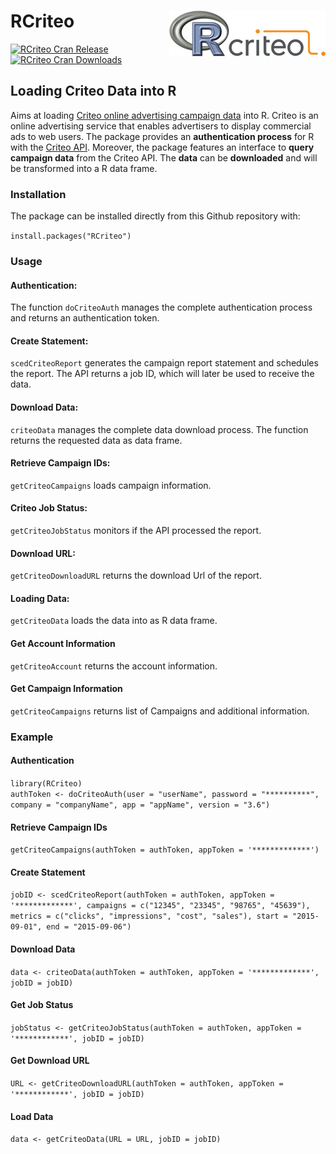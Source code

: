RCriteo <img src="man/figures/RCriteo.png" align="right" />
========================================================

[![RCriteo Cran Release](https://www.r-pkg.org/badges/version-last-release/RCriteo)](http://cran.rstudio.com/web/packages/RCriteo/index.html) [![RCriteo Cran Downloads](https://cranlogs.r-pkg.org/badges/grand-total/RCriteo)](http://cran.rstudio.com/web/packages/RCriteo/index.html)


## Loading Criteo Data into R

Aims at loading [Criteo online advertising campaign data](http://www.criteo.com/) into R. Criteo is an online advertising service that enables advertisers to display commercial ads to web users.
The package provides an **authentication process** for R with the [Criteo API](http://kb.criteo.com/advertising/content/5/27/en/api.html).
Moreover, the package features an interface to **query campaign data** from the Criteo API.
The **data** can be **downloaded** and will be transformed into a R data frame.

### Installation

The package can be installed directly from this Github repository with:

`install.packages("RCriteo")`  

### Usage ###

#### Authentication:

The function `doCriteoAuth` manages the complete authentication process and returns an authentication token.

#### Create Statement:

`scedCriteoReport` generates the campaign report statement and schedules the report.
The API returns a job ID, which will later be used to receive the data.

#### Download Data:

`criteoData` manages the complete data download process. The function returns the requested data as data frame.

#### Retrieve Campaign IDs:

`getCriteoCampaigns` loads campaign information.

#### Criteo Job Status:

`getCriteoJobStatus` monitors if the API processed the report.

#### Download URL:

`getCriteoDownloadURL` returns the download Url of the report.

#### Loading Data:

`getCriteoData` loads the data into as R data frame.

#### Get Account Information

`getCriteoAccount` returns the account information.

#### Get Campaign Information

`getCriteoCampaigns` returns list of Campaigns and additional information.

### Example

#### Authentication
`library(RCriteo)`  
`authToken <- doCriteoAuth(user = "userName",
                            password = "**********",
                            company = "companyName",
                            app = "appName",
                            version = "3.6")`
#### Retrieve Campaign IDs
`getCriteoCampaigns(authToken = authToken,
                      appToken = '*************')`
#### Create Statement
`jobID <- scedCriteoReport(authToken = authToken,
                      appToken = '*************',
                      campaigns = c("12345", "23345", "98765", "45639"),
                      metrics = c("clicks", "impressions", "cost", "sales"),
                      start = "2015-09-01",
                      end = "2015-09-06")`
#### Download Data
`data <- criteoData(authToken = authToken,
                    appToken = '*************',
                    jobID = jobID)`
#### Get Job Status
`jobStatus <- getCriteoJobStatus(authToken = authToken,
                            appToken = '************',
                            jobID = jobID)`
#### Get Download URL
`URL <- getCriteoDownloadURL(authToken = authToken,
                              appToken = '************',
                              jobID = jobID)`
#### Load Data
`data <- getCriteoData(URL = URL,
                        jobID = jobID)`